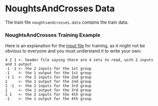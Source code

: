# NoughtsAndCrosses Data

The train file `noughtsandcrosses.data` contains the train data.

### NoughtsAndCrosses Training Example

Here is an explanation for the [input file](http://php.net/manual/en/fann.examples-1.php) for training, as it might not be obvious to everyone and you must understand it to write your own:

    4 2 1 <- header file saying there are 4 sets to read, with 2 inputs and 1 output
    -1 -1 <- the 2 inputs for the 1st group
    -1    <- the 1 output for the 1st group
    -1 1  <- the 2 inputs for the 2nd group
    1     <- the 1 output for the 2nd group
    1 -1  <- the 2 inputs for the 3rd group
    1     <- the 1 output for the 3rd group
    1 1   <- the 2 inputs for the 4th group
    -1    <- the 1 output for the 4th group

